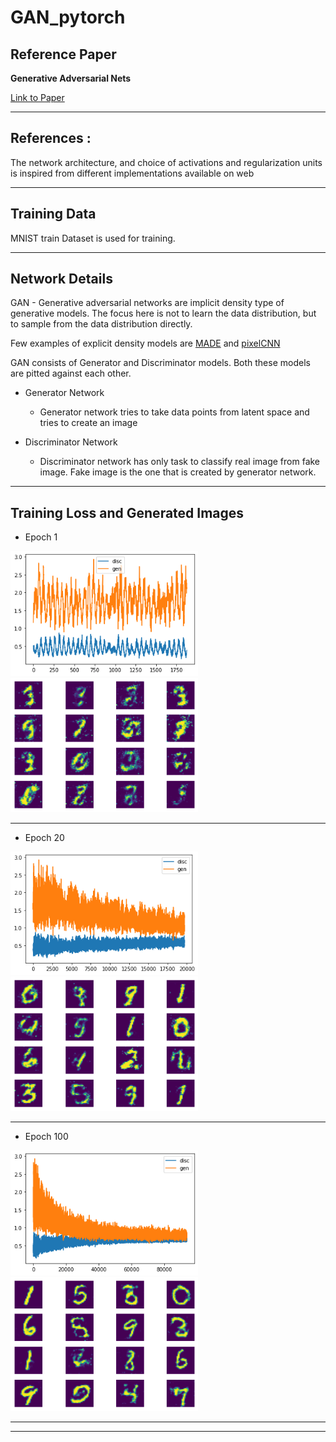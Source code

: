 # GAN_pytorch

## Reference Paper

**Generative Adversarial Nets** 

[Link to Paper](https://arxiv.org/pdf/1406.2661.pdf)

---

## References : 

The network architecture, and choice of activations and regularization units is inspired from different implementations available on web

--- 

## Training Data

MNIST train Dataset is used for training. 

--- 

## Network Details

GAN - Generative adversarial networks are implicit density type of generative models. The focus here is not to learn the data distribution, but to sample from the data distribution directly. 

Few examples of explicit density models are [MADE](https://github.com/pranayKD/MADE_pytorch) and [pixelCNN](https://github.com/pranayKD/basic_pixel_cnn_pytorch)

GAN consists of Generator and Discriminator models. Both these models are pitted against each other. 

* Generator Network
  * Generator network tries to take data points from latent space and tries to create an image

* Discriminator Network
  * Discriminator network has only task to classify real image from fake image. Fake image is the one that is created by generator network. 



----
## Training Loss and Generated Images

* Epoch 1
<p float="left">
  <img src="Images/epoch_1_loss.png" width="300" /> 
  <img src="Images/epoch_1_digits.png" width="300" /> 
</p>

---
* Epoch 20
<p float="left">
  <img src="Images/epoch_20_loss.png" width="300" /> 
  <img src="Images/epoch_20_digits.png" width="300" /> 
</p>

---

* Epoch 100

<p float="left">
  <img src="Images/epoch_100_loss.png" width="300" /> 
  <img src="Images/epoch_100_digits.png" width="300" /> 
</p>

---



----
